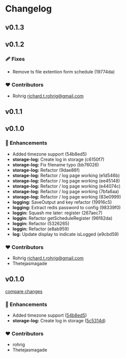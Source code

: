# Changelog


## v0.1.3

## v0.1.2


### 🩹 Fixes

  - Remove ts file extention form schedule (19774da)

### ❤️  Contributors

- Rohrig <richard.t.rohrig@gmail.com>

## v0.1.1

## v0.1.0


### 🚀 Enhancements

  - Added timezone support (54b8ed5)
  - **storage-log:** Create log in storage (c6150f7)
  - **storage-log:** Fix filename typo (bb76026)
  - **storage-log:** Refactor (9dae86f)
  - **storage-log:** Refactor / log page working (e1d546b)
  - **storage-log:** Refactor / log page working (ee45148)
  - **storage-log:** Refactor / log page working (e44074c)
  - **storage-log:** Refactor / log page working (7bfa6aa)
  - **storage-log:** Refactor / log page working (83e0999)
  - **logging:** SaveOutput and key refactor (19916c5)
  - **logging:** Extract redis password to config (98339f0)
  - **loggin:** Squash me later: register (267aec7)
  - **loggin:** Refactor getScheduleRegister (96f82da)
  - **loggin:** Refactor (5326265)
  - **loggin:** Refactor (e8ab959)
  - **log:** Update display to indicate isLogged (e9cbd59)

### ❤️  Contributors

- Rohrig <richard.t.rohrig@gmail.com>
- Thetejasmagade

## v0.1.0

[compare changes](https://github.com/jurassicjs/nuxt-scheduler/compare/0.0.15...v0.1.0)

### 🚀 Enhancements

- Added timezone support ([54b8ed5](https://github.com/jurassicjs/nuxt-scheduler/commit/54b8ed5))
- **storage-log:** Create log in storage ([5c5314d](https://github.com/jurassicjs/nuxt-scheduler/commit/5c5314d))

### ❤️  Contributors

- rohrig
- Thetejasmagade

